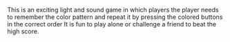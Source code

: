This is an exciting light and sound game in which players the player needs to remember the color pattern and repeat it by pressing the colored buttons in the correct order
It is fun to play alone or challenge a friend to beat the high score.
